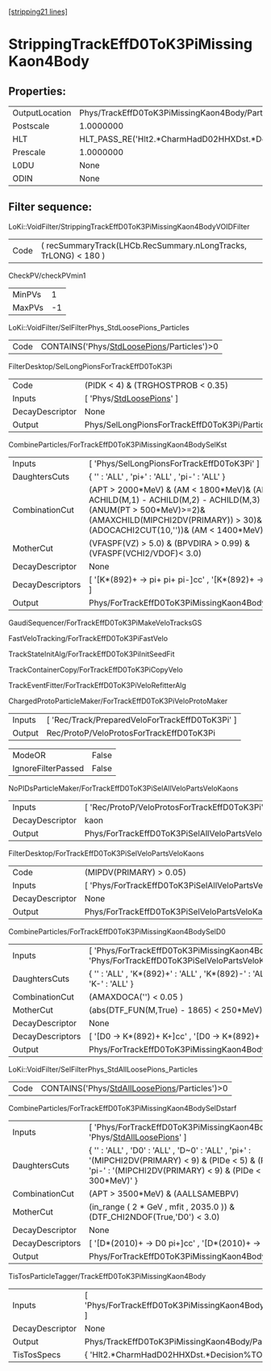 [[stripping21 lines]](./stripping21-index)

# StrippingTrackEffD0ToK3PiMissingKaon4Body

## Properties:

|                |                                                    |
|----------------|----------------------------------------------------|
| OutputLocation | Phys/TrackEffD0ToK3PiMissingKaon4Body/Particles    |
| Postscale      | 1.0000000                                          |
| HLT            | HLT_PASS_RE('Hlt2.\*CharmHadD02HHXDst.\*Decision') |
| Prescale       | 1.0000000                                          |
| L0DU           | None                                               |
| ODIN           | None                                               |

## Filter sequence:

LoKi::VoidFilter/StrippingTrackEffD0ToK3PiMissingKaon4BodyVOIDFilter

|      |                                                                 |
|------|-----------------------------------------------------------------|
| Code | ( recSummaryTrack(LHCb.RecSummary.nLongTracks, TrLONG) \< 180 ) |

CheckPV/checkPVmin1

|        |     |
|--------|-----|
| MinPVs | 1   |
| MaxPVs | -1  |

LoKi::VoidFilter/SelFilterPhys_StdLoosePions_Particles

|      |                                                                                            |
|------|--------------------------------------------------------------------------------------------|
| Code | CONTAINS('Phys/[StdLoosePions](./stripping21-commonparticles-stdloosepions)/Particles')\>0 |

FilterDesktop/SelLongPionsForTrackEffD0ToK3Pi

|                 |                                                                           |
|-----------------|---------------------------------------------------------------------------|
| Code            | (PIDK \< 4) & (TRGHOSTPROB \< 0.35)                                       |
| Inputs          | [ 'Phys/[StdLoosePions](./stripping21-commonparticles-stdloosepions)' ] |
| DecayDescriptor | None                                                                      |
| Output          | Phys/SelLongPionsForTrackEffD0ToK3Pi/Particles                            |

CombineParticles/ForTrackEffD0ToK3PiMissingKaon4BodySelKst

|                  |                                                                                                                                                                                                                 |
|------------------|-----------------------------------------------------------------------------------------------------------------------------------------------------------------------------------------------------------------|
| Inputs           | [ 'Phys/SelLongPionsForTrackEffD0ToK3Pi' ]                                                                                                                                                                    |
| DaughtersCuts    | { '' : 'ALL' , 'pi+' : 'ALL' , 'pi-' : 'ALL' }                                                                                                                                                                  |
| CombinationCut   | (APT \> 2000\*MeV) & (AM \< 1800\*MeV)& (AM - ACHILD(M,1) - ACHILD(M,2) - ACHILD(M,3) \> 100\*MeV)& (ANUM(PT \> 500\*MeV)\>=2)& (AMAXCHILD(MIPCHI2DV(PRIMARY)) \> 30)& (ADOCACHI2CUT(10,''))& (AM \< 1400\*MeV) |
| MotherCut        | (VFASPF(VZ) \> 5.0) & (BPVDIRA \> 0.99) & (VFASPF(VCHI2/VDOF)\< 3.0)                                                                                                                                            |
| DecayDescriptor  | None                                                                                                                                                                                                            |
| DecayDescriptors | [ '[K\*(892)+ -\> pi+ pi+ pi-]cc' , '[K\*(892)+ -\> pi+ pi+ pi+]cc' ]                                                                                                                                     |
| Output           | Phys/ForTrackEffD0ToK3PiMissingKaon4BodySelKst/Particles                                                                                                                                                        |

GaudiSequencer/ForTrackEffD0ToK3PiMakeVeloTracksGS

FastVeloTracking/ForTrackEffD0ToK3PiFastVelo

TrackStateInitAlg/ForTrackEffD0ToK3PiInitSeedFit

TrackContainerCopy/ForTrackEffD0ToK3PiCopyVelo

TrackEventFitter/ForTrackEffD0ToK3PiVeloRefitterAlg

ChargedProtoParticleMaker/ForTrackEffD0ToK3PiVeloProtoMaker

|        |                                                   |
|--------|---------------------------------------------------|
| Inputs | [ 'Rec/Track/PreparedVeloForTrackEffD0ToK3Pi' ] |
| Output | Rec/ProtoP/VeloProtosForTrackEffD0ToK3Pi          |

|                    |       |
|--------------------|-------|
| ModeOR             | False |
| IgnoreFilterPassed | False |

NoPIDsParticleMaker/ForTrackEffD0ToK3PiSelAllVeloPartsVeloKaons

|                 |                                                            |
|-----------------|------------------------------------------------------------|
| Inputs          | [ 'Rec/ProtoP/VeloProtosForTrackEffD0ToK3Pi' ]           |
| DecayDescriptor | kaon                                                       |
| Output          | Phys/ForTrackEffD0ToK3PiSelAllVeloPartsVeloKaons/Particles |

FilterDesktop/ForTrackEffD0ToK3PiSelVeloPartsVeloKaons

|                 |                                                          |
|-----------------|----------------------------------------------------------|
| Code            | (MIPDV(PRIMARY) \> 0.05)                                 |
| Inputs          | [ 'Phys/ForTrackEffD0ToK3PiSelAllVeloPartsVeloKaons' ] |
| DecayDescriptor | None                                                     |
| Output          | Phys/ForTrackEffD0ToK3PiSelVeloPartsVeloKaons/Particles  |

CombineParticles/ForTrackEffD0ToK3PiMissingKaon4BodySelD0

|                  |                                                                                                          |
|------------------|----------------------------------------------------------------------------------------------------------|
| Inputs           | [ 'Phys/ForTrackEffD0ToK3PiMissingKaon4BodySelKst' , 'Phys/ForTrackEffD0ToK3PiSelVeloPartsVeloKaons' ] |
| DaughtersCuts    | { '' : 'ALL' , 'K\*(892)+' : 'ALL' , 'K\*(892)-' : 'ALL' , 'K+' : 'ALL' , 'K-' : 'ALL' }                 |
| CombinationCut   | (AMAXDOCA('') \< 0.05 )                                                                                  |
| MotherCut        | (abs(DTF_FUN(M,True) - 1865) \< 250\*MeV)                                                                |
| DecayDescriptor  | None                                                                                                     |
| DecayDescriptors | [ '[D0 -\> K\*(892)+ K+]cc' , '[D0 -\> K\*(892)+ K-]cc' ]                                          |
| Output           | Phys/ForTrackEffD0ToK3PiMissingKaon4BodySelD0/Particles                                                  |

LoKi::VoidFilter/SelFilterPhys_StdAllLoosePions_Particles

|      |                                                                                                  |
|------|--------------------------------------------------------------------------------------------------|
| Code | CONTAINS('Phys/[StdAllLoosePions](./stripping21-commonparticles-stdallloosepions)/Particles')\>0 |

CombineParticles/ForTrackEffD0ToK3PiMissingKaon4BodySelDstarf

|                  |                                                                                                                                                                                             |
|------------------|---------------------------------------------------------------------------------------------------------------------------------------------------------------------------------------------|
| Inputs           | [ 'Phys/ForTrackEffD0ToK3PiMissingKaon4BodySelD0' , 'Phys/[StdAllLoosePions](./stripping21-commonparticles-stdallloosepions)' ]                                                           |
| DaughtersCuts    | { '' : 'ALL' , 'D0' : 'ALL' , 'D~0' : 'ALL' , 'pi+' : '(MIPCHI2DV(PRIMARY) \< 9) & (PIDe \< 5) & (PT \> 300\*MeV)' , 'pi-' : '(MIPCHI2DV(PRIMARY) \< 9) & (PIDe \< 5) & (PT \> 300\*MeV)' } |
| CombinationCut   | (APT \> 3500\*MeV) & (AALLSAMEBPV)                                                                                                                                                          |
| MotherCut        | (in_range ( 2 \* GeV , mfit , 2035.0 )) & (DTF_CHI2NDOF(True,'D0') \< 3.0)                                                                                                                  |
| DecayDescriptor  | None                                                                                                                                                                                        |
| DecayDescriptors | [ '[D\*(2010)+ -\> D0 pi+]cc' , '[D\*(2010)+ -\> D~0 pi+]cc' ]                                                                                                                        |
| Output           | Phys/ForTrackEffD0ToK3PiMissingKaon4BodySelDstarf/Particles                                                                                                                                 |

TisTosParticleTagger/TrackEffD0ToK3PiMissingKaon4Body

|                 |                                                           |
|-----------------|-----------------------------------------------------------|
| Inputs          | [ 'Phys/ForTrackEffD0ToK3PiMissingKaon4BodySelDstarf' ] |
| DecayDescriptor | None                                                      |
| Output          | Phys/TrackEffD0ToK3PiMissingKaon4Body/Particles           |
| TisTosSpecs     | { 'Hlt2.\*CharmHadD02HHXDst.\*Decision%TOS' : 0 }         |
